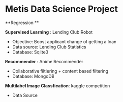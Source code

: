 # Metis Data Science Project

**Regression **

**Supervised Learning** : Lending Club Robot

- Objective: Boost applicant change of getting a loan
- Data source: Lending Club Statistics
- Database: Sqlite3

**Recommender** : Anime Recommender

- Collaborative filtlering + content based filtering
- Database: MongoDB

**Multilabel Image Classfication**: kaggle competition

- Data Source





